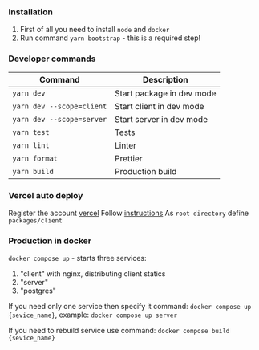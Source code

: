 ### Installation

1. First of all you need to install `node` and `docker`
2. Run command `yarn bootstrap` - this is a required step!

### Developer commands
| Command | Description |
| --- | --- |
| `yarn dev` | Start package in dev mode |
| `yarn dev --scope=client` | Start client in dev mode |
| `yarn dev --scope=server` | Start server in dev mode |
| `yarn test` | Tests |
| `yarn lint` | Linter |
| `yarn format` | Prettier |
| `yarn build` | Production build |

### Vercel auto deploy
Register the account [vercel](https://vercel.com/)
Follow [instructions](https://vitejs.dev/guide/static-deploy.html#vercel-for-git)
As `root directory` define `packages/client`

### Production in docker

`docker compose up` - starts three services:
1. "client" with nginx, distributing client statics
2. "server"
3. "postgres"

If you need only one service then specify it command:
`docker compose up {sevice_name}`, example: `docker compose up server`

If you need to rebuild service use command:
`docker compose build {sevice_name}`
